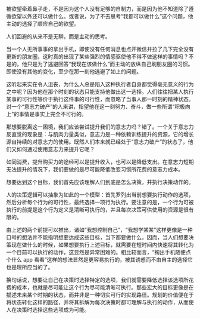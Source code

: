 被欲望牵着鼻子走，不是因为这个人没有足够的自制力，而是因为他不知道除了遵循欲望以外还可以做什么。或者说，为了不去思考“我都可以做什么”这个问题，他主动的选择了顺应自己的欲望。

人们回避的从来不是无聊，而是主动的思考。

当一个人无所事事的拿出手机，即使没有任何消息也点开微信并拉了几下完全没有更新的朋友圈，这时真的出现了某些强烈的情感驱使他不得不做这样的事情吗？不是的，他只是为了逃避回答“我现在该做什么”而主动的放纵自己刷朋友圈的习惯。即使没有其他的变化，至少在那一刻他逃避了如上的问题。

这听起来实在令人沮丧，为什么人总是陷入这种执行者自身都觉得毫无意义的行为之中呢？因为他在那个时刻的状态只能支持他做出这一选择。人们往往把某人执行某事的可行性等价于执行这件事的可行性，而忽略了当事人那一时刻的精神状态。对一个“意志力破产”的人来讲，指望他在这一刻努力、奋斗，做一些所谓“积极向上”的事情是事实上完全不可行的。

那想要脱离这一困境，我们应该尝试提升我们的意志力吗？错了。一个关于意志力反直觉的现象是：与肌肉力量类似，意志力是一种依赖训练提升的资源，它的增长源自持续的对意志力的使用。既然人们本来就已经处于“意志力破产”的状态了，他们又如何通过使用意志力来提升它呢？

如同消费，提升购买力的途经可以是提升收入，也可以是降低支出。在意志力短期无法提升的情况下，我们要做的是尽可能降低改变习惯所花费的意志力成本。

想要达到这个目标，我们首先应该理解人们到底是怎么决策，并执行决策动作的。

人的决策逻辑可以抽象为如此的一个模型：首先罗列出当前想要执行动作的选项，然后分析每个行为的可行性，最终选择一项行为执行。要注意的是，一个行为可被执行的前提是这个行为定义是清晰可执行的，并且每次决策可供使用的资源是很有限的。

由上述的两个前提可以推出，诸如“我想控制自己”，“我想学某某”这样更像是一种口号的想法并不能指明想要达成这些目标，当下都要做什么。因而，当人们想要决策现在做什么的时候，如果想要执行上述目标，就需要在短时间内快速将其转化为一个目前可以执行的动作，这显然是异常困难的。相比较而言，“掏出手机随便点个什么 app 看看”这样的想法显然是更容易执行的，被其诱惑而不由自主的选择它也是理所应当的了。

换句话说，想要让自己在决策时选择特定的选项，我们就需要降低选择该选项所花费的成本，也就是尽可能让这个行为尽可能清晰可执行。那些宏大的目标更像是在描述未来某个时期的状态，而并非是一种切实可行的实现路径。规划的价值便在于将状态转化这样的路径，并将其拆解为每次决策时都可理解与执行的动作，从而使人在决策时选择这些选项成为可能。
